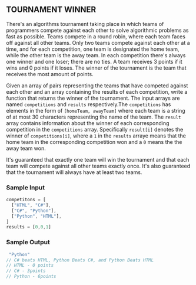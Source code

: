 ## TOURNAMENT WINNER

There's an algorithms tournament taking place in which teams of programmers
compete against each other to solve algorithmic problems as fast as possible.
Teams compete in a round robin, where each team faces off against all other
teams. Only two teams compete against each other at a time, and for each
competition, one team is designated the home team, while the other team is the
away team. In each competition there's always one winner and one loser; there
are no ties. A team receives 3 points if it wins and 0 points if it loses. The
winner of the tournament is the team that receives the most amount of points.

Given an array of pairs representing the teams that have competed against each
other and an array containing the results of each competition, write a
function that returns the winner of the tournament. The input arrays are named
``competitions`` and ``results`` respectively.The ``competitions`` has elements 
in the form of ``[homeTeam, awayTeam]`` where each team is a string of at most 
30 characters representing the name of the team. The ``result`` array contains
information about the winner of each corresponding competition in the ``competitions``
array. Specifically ``result[i]`` denotes the winner of ``competitions[i]``, where a 
``1`` in the ``results`` arraye means that the home team in the corresponding competition
won and a ``0`` means the the away team won.

It's guaranteed that exactly one team will win the tournament and that each
team will compete against all other teams exactly once. It's also guaranteed
that the tournament will always have at least two teams.

### Sample Input
```js
competitons = [
  ["HTML", "C#"],
  ["C#", "Python"],
  ["Python", "HTML"],
]
results = [0,0,1]
```

### Sample Output
```js
 "Python"
// C# beats HTML, Python Beats C#, and Python Beats HTML
// HTML - 0 points
// C# - 3points
// Python - 6points
```

